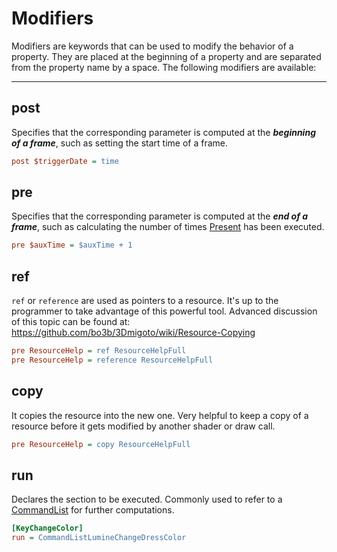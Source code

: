 
# Modifiers
 Modifiers are keywords that can be used to modify the behavior of a property. They are placed at the beginning of a property and are separated from the property name by a space. The following modifiers are available:

---

## post

Specifies that the corresponding parameter is computed at the ***beginning of a frame***, such as setting the start time of a frame.
```ini
post $triggerDate = time
```

## pre

Specifies that the corresponding parameter is computed at the ***end of a frame***, such as calculating the number of times [Present](#present) has been executed.
```ini
pre $auxTime = $auxTime + 1
```

## ref

`ref` or `reference` are used as pointers to a resource. It's up to the programmer to take advantage of this powerful tool. Advanced discussion of this topic can be found at: https://github.com/bo3b/3Dmigoto/wiki/Resource-Copying
```ini
pre ResourceHelp = ref ResourceHelpFull
pre ResourceHelp = reference ResourceHelpFull
```
## copy

It copies the resource into the new one. Very helpful to keep a copy of a resource before it gets modified by another shader or draw call.
```ini
pre ResourceHelp = copy ResourceHelpFull
```

## run

Declares the section to be executed.
Commonly used to refer to a [CommandList](#commandlist) for further computations.
```ini
[KeyChangeColor]
run = CommandListLumineChangeDressColor
```
